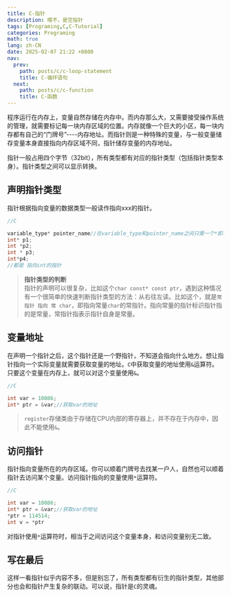 ```yaml
---
title: C-指针
description: 哦不，是空指针
tags: [Programing,C,C-Tutorial]
categories: Programing
math: true
lang: zh-CN
date: 2025-02-07 21:22 +0800
nav:
  prev:
    path: posts/c/c-loop-statement
    title: C-循环语句
  next:
    path: posts/c/c-function
    title: C-函数
---
```


程序运行在内存上，变量自然存储在内存中。而内存那么大，又需要接受操作系统的管理，就需要标记每一块内存区域的位置。内存就像一个巨大的小区，每一块内存都有自己的“门牌号”----内存地址。而指针则是一种特殊的变量，与一般变量储存变量本身直接指向内存区域不同，指针储存变量的内存地址。

指针一般占用四个字节（32bit），所有类型都有对应的指针类型（包括指针类型本身）。指针类型之间可以显示转换。

## 声明指针类型

指针根据指向变量的数据类型一般读作指向xxx的指针。

```c
//C

variable_type* pointer_name//在variable_type和pointer_name之间只需一个*即可，空格数量不限
int* p1;
int *p2;
int * p3;
int*p4;
//都是 指向int的指针
```

> **指针类型的判断**<br>指针的声明可以很复杂，比如这个`char const* const ptr`，遇到这种情况有一个很简单的快速判断指针类型的方法：从右往左读。比如这个，就是`常 指针 指向 常 char`，即指向常量`char`的常指针。指向常量的指针标识指针指的是常量，常指针指表示指针自身是常量。

## 变量地址

在声明一个指针之后，这个指针还是一个野指针，不知道会指向什么地方。想让指针指向一个实际变量就需要获取变量的地址。`C`中获取变量的地址使用`&`运算符。只要这个变量在内存上，就可以对这个变量使用`&`。

```c
//C

int var = 10086;
int* ptr = &var;//获取var的地址
```

> `register`存储类由于存储在CPU内部的寄存器上，并不存在于内存中，因此不能使用`&`。

## 访问指针

指针指向变量所在的内存区域。你可以顺着门牌号去找某一户人，自然也可以顺着指针去访问某个变量。访问指针指向的变量使用`*`运算符。

```c
//C

int var = 10086;
int* ptr = &var;//获取var的地址
*ptr = 114514;
int v = *ptr
```

对指针使用`*`运算符时，相当于之间访问这个变量本身，和访问变量别无二致。

## 写在最后

这样一看指针似乎内容不多，但是别忘了，所有类型都有衍生的指针类型，其他部分也会和指针产生复杂的联动。可以说，指针是`C`的灵魂。
